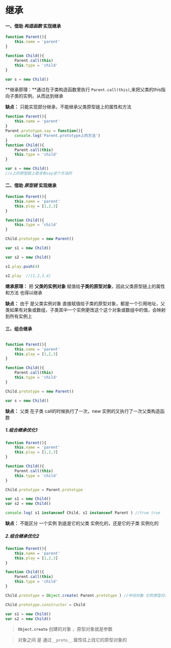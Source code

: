 # 继承

#### 一、借助 ***构造函数***  实现继承



```javascript
function Parent(){
    this.name = 'parent'
}

function Child(){
    Parent.call(this)
    this.type = 'child'
}

var s = new Child()

```

**继承原理：**通过在子类构造函数里执行 `Parent.call(this)`,来把父类的this指向子类的实例，从而达到继承

**缺点：** 只能实现部分继承，不能继承父类原型链上的属性和方法

```javascript
function Parent(){
    this.name = 'parent'
}
Parent.prototype.say = function(){
    console.log('Parent.prototype上的方法')
}
function Child(){
    Parent.call(this)
    this.type = 'child'
}

var s = new Child()
//s上的原型链上是没有say这个方法的
```



#### 二、借助 ***原型链***  实现继承

```javascript
function Parent(){
    this.name = 'parent'
    this.play = [1,2,3]
}

function Child(){
    this.type = 'child'
}

Child.prototype = new Parent()

var s1 = new Child()

var s2 = new Child()

s1.play.push(4)

s2.play  //[1,2,3,4]
```

**继承原理：** 把 **父类的实例对象** 赋值给**子类的原型对象**，因此父类原型链上的属性和方法 也得以继承

**缺点：** 由于 是父类实例对象 直接赋值给子类的原型对象，都是一个引用地址，父类如果有对象或数组，子类其中一个实例更改这个这个对象或数组中的值，会映射到所有实例上



#### 三、组合继承

```javascript

function Parent(){
    this.name = 'parent'
    this.play = [1,2,3]
}

function Child(){
    Parent.call(this)
    this.type = 'child'
}

Child.prototype = new Parent()

var s = new Child()

```

**缺点：** 父类 在子类 call的时候执行了一次，new 实例的又执行了一次父类构造函数

##### 1.组合继承优化1

```javascript
function Parent(){
    this.name = 'parent'
    this.play = [1,2,3]
}

function Child(){
    Parent.call(this)
    this.type = 'child'
}

Child.prototype = Parent.prototype

var s1 = new Child()
var s2 = new Child()

console.log( s1 instanceof Child, s1 instanceof Parent ) //true true
```

**缺点：** 不能区分 一个实例 到底是它的父类 实例化的，还是它的子类 实例化的

##### 2.组合继承优化2

```javascript
function Parent(){
    this.name = 'parent'
    this.play = [1,2,3]
}

function Child(){
    Parent.call(this)
    this.type = 'child'
}

Child.prototype = Object.create( Parent.prototype ) //中间对象 它的原型对象是父类的原型对象

Child.prototype.constructor = Child

var s1 = new Child()
var s2 = new Child()
```

> **`Object.create`** 创建的对象 ，原型对象就是参数 

> 对象之间 是 通过`__proto__` 属性往上找它的原型对象的